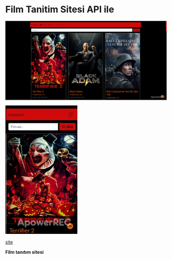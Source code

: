 # Film Tanitim Sitesi API ile

![desktop](https://github.com/GurhanBatmaca/film-tanitim-sitesi/blob/main/proje/img/desktop-img.jpg)

![mobile](https://github.com/GurhanBatmaca/film-tanitim-sitesi/blob/main/proje/img/mobile-img.jpg)

[site](https://filmtanitim.netlify.app/#my-navbar)

**Film tanıtım sitesi**
